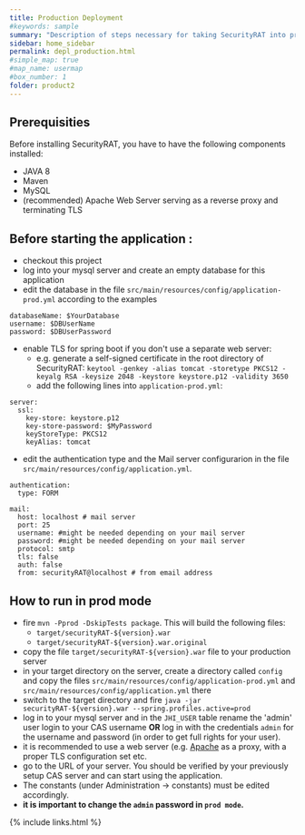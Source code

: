 ```yaml
---
title: Production Deployment
#keywords: sample
summary: "Description of steps necessary for taking SecurityRAT into production."
sidebar: home_sidebar
permalink: depl_production.html
#simple_map: true
#map_name: usermap
#box_number: 1
folder: product2
---
```



## Prerequisities

Before installing SecurityRAT, you have to have the following components installed:

* JAVA 8
* Maven
* MySQL
* (recommended) Apache Web Server serving as a reverse proxy and terminating TLS


## Before starting the application :

- checkout this project
- log into your mysql server and create an empty database for this application
- edit the database in the file `src/main/resources/config/application-prod.yml` according to the examples

```
databaseName: $YourDatabase
username: $DBUserName
password: $DBUserPassword
```

- enable TLS for spring boot if you don't use a separate web server:
   - e.g. generate a self-signed certificate in the root directory of SecurityRAT: `keytool -genkey -alias tomcat -storetype PKCS12 -keyalg RSA -keysize 2048 -keystore keystore.p12 -validity 3650`
   - add the following lines into `application-prod.yml`:
   
```
server:
  ssl:
    key-store: keystore.p12
    key-store-password: $MyPassword
    keyStoreType: PKCS12
    keyAlias: tomcat
```

- edit the authentication type and the Mail server configurarion in the file `src/main/resources/config/application.yml`.

```
authentication:
  type: FORM
	
mail:
  host: localhost # mail server
  port: 25
  username:	#might be needed depending on your mail server
  password:	#might be needed depending on your mail server
  protocol: smtp
  tls: false
  auth: false
  from: securityRAT@localhost # from email address
```

## How to run in prod mode
- fire `mvn -Pprod -DskipTests package`. This will build the following files:
  - `target/securityRAT-${version}.war`
  - `target/securityRAT-${version}.war.original`
- copy the file `target/securityRAT-${version}.war` file to your production server
- in your target directory on the server, create a directory called `config` and copy the files `src/main/resources/config/application-prod.yml` and `src/main/resources/config/application.yml` there
- switch to the target directory and fire `java -jar securityRAT-${version}.war --spring.profiles.active=prod`
- log in to your mysql server and in the `JHI_USER` table rename the 'admin' user login to your CAS username **OR** log in with the credentials `admin` for the username and password (in order to get full rights for your user).
- it is recommended to use a web server (e.g. [Apache](https://httpd.apache.org/) as a proxy, with a proper TLS configuration set etc.
- go to the URL of your server. You should be verified by your previously setup CAS server and can start using the application.
- The constants (under Administration -> constants) must be edited accordingly.
- **it is important to change the `admin` password in `prod mode`.**

{% include links.html %}
